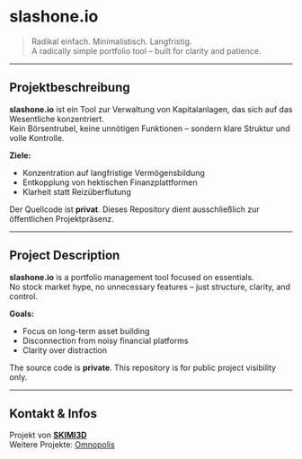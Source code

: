 # slashone.io

> Radikal einfach. Minimalistisch. Langfristig.  
> A radically simple portfolio tool – built for clarity and patience.

---

## Projektbeschreibung

**slashone.io** ist ein Tool zur Verwaltung von Kapitalanlagen, das sich auf das Wesentliche konzentriert.  
Kein Börsentrubel, keine unnötigen Funktionen – sondern klare Struktur und volle Kontrolle.

**Ziele:**
- Konzentration auf langfristige Vermögensbildung
- Entkopplung von hektischen Finanzplattformen
- Klarheit statt Reizüberflutung

Der Quellcode ist **privat**. Dieses Repository dient ausschließlich zur öffentlichen Projektpräsenz.

---

## Project Description

**slashone.io** is a portfolio management tool focused on essentials.  
No stock market hype, no unnecessary features – just structure, clarity, and control.

**Goals:**
- Focus on long-term asset building
- Disconnection from noisy financial platforms
- Clarity over distraction

The source code is **private**. This repository is for public project visibility only.

---

## Kontakt & Infos

Projekt von **[SKIMI3D](https://skimi3d.com)**  
Weitere Projekte: [Omnopolis](https://omnopolis.com)

